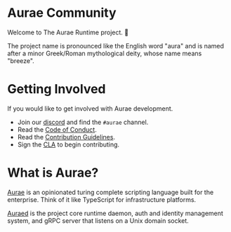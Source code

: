 # Aurae Community

Welcome to The Aurae Runtime project. 🎉

The project name is pronounced like the English word "aura" and is named after a minor Greek/Roman mythological deity, whose name means "breeze".
    
# Getting Involved

If you would like to get involved with Aurae development. 

 - Join our [discord](https://discord.gg/JqvvtUZkMD) and find the `#aurae` channel.
 - Read the [Code of Conduct](https://github.com/aurae-runtime/community/blob/main/CODE_OF_CONDUCT.md).
 - Read the [Contribution Guidelines](https://github.com/aurae-runtime/community/blob/main/CONTRIBUTING.md).
 - Sign the [CLA](https://forms.gle/HzbD34ZZjd2JPWGUA) to begin contributing.

# What is Aurae? 

[Aurae](https://github.com/aurae-runtime/aurae) is an opinionated turing complete scripting language built for the enterprise. Think of it like TypeScript for infrastructure platforms.

[Auraed](https://github.com/aurae-runtime/auraed) is the project core runtime daemon, auth and identity management system, and gRPC server that listens on a Unix domain socket.

